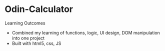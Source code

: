 # Odin-Calculator

Learning Outcomes

* Combined my learning of functions, logic, UI design, DOM manipulation into one project
* Built with html5, css, JS
